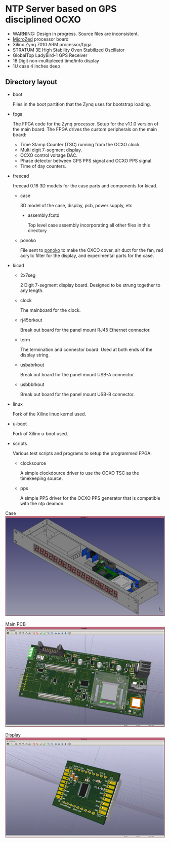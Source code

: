 # NTP Server based on GPS disciplined OCXO

* WARNING: Design in progress. Source files are inconsistent.
* [MicroZed](http://zedboard.org/product/microzed) processor board
* Xilinx Zynq 7010 ARM processor/fpga
* STRATUM 3E High Stability Oven Stabilized Oscillator
* GlobalTop LadyBird-1 GPS Receiver
* 18 Digit non-multiplexed time/info display
* 1U case 4 inches deep

## Directory layout
* boot

  Files in the boot partition that the Zynq uses for bootstrap loading.
* fpga

  The FPGA code for the Zynq processor.  Setup for the v1.1.0 version of the main board.  The FPGA drives the custom peripherals on the main board:
  - Time Stamp Counter (TSC) running from the OCXO clock.
  - Multi digit 7-segment display.
  - OCXO control voltage DAC.
  - Phase detector between GPS PPS signal and OCXO PPS signal.
  - Time of day counters.
* freecad

  freecad 0.16 3D models for the case parts and components for kicad.
  * case

    3D model of the case, display, pcb, power supply, etc
    * assembly.fcstd

      Top level case assembly incorporating all other files in this directory
  * ponoko

    File sent to [ponoko](https://www.ponoko.com/) to make the OXCO cover, air duct for the fan, red acrylic filter for the display, and experimental parts for the case.
* kicad
  * 2x7seg

    2 Digit 7-segment display board.  Designed to be strung together to any length.
  * clock

    The mainboard for the clock.
  * rj45brkout

    Break out board for the panel mount RJ45 Ethernet connector.
  * term

    The termination and connector board.  Used at both ends of the display string.
  * usbabrkout

    Break out board for the panel mount USB-A connector.
  * usbbbrkout

    Break out board for the panel mount USB-B connector.
* linux

  Fork of the Xilinx linux kernel used.
* u-boot

  Fork of Xilinx u-boot used.
* scripts

  Various test scripts and programs to setup the programmed FPGA.
  * clocksource

    A simple clockdource driver to use the OCXO TSC as the timekeeping source.

  * pps

    A simple PPS driver for the OCXO PPS generator that is compatible with the ntp deamon.


Case
![case](./image/case.png)

Main PCB
![main](./image/mainpcb.png)

Display
![disp](./image/disp.png)


